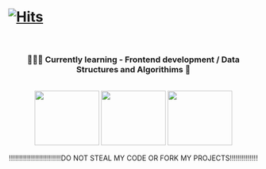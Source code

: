 # <div align="left">[![Hits](https://hits.seeyoufarm.com/api/count/incr/badge.svg?url=https%3A%2F%2Fgithub.com%2FJenniferSmith007&count_bg=%2358435C&title_bg=%23D9ADF1&icon=&icon_color=%23EBE7E7&title=Views&edge_flat=false)](https://hits.seeyoufarm.com)</div>









 </div>
 <br>
 <div align='center'>
 <h3> 👩🏽‍💻 Currently learning -  Frontend development / Data Structures and Algorithims 💫 </h3>


</div>
<br>
<div align="center">
<img src="https://media.giphy.com/media/HbZAHCByI13YGrNzeJ/giphy.gif" width="130" height="110" />
<img src="https://media.giphy.com/media/l0HFiA2XMHPMdKS2c/giphy.gif" width="130" height="110" />
<img src="https://media.giphy.com/media/Vur3LPcCBhYze/giphy.gif" width="130" height="110" />

 !!!!!!!!!!!!!!!!!!!!!!!!!!DO NOT STEAL MY CODE OR FORK MY PROJECTS!!!!!!!!!!!!!!


</div>





